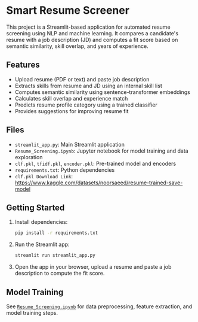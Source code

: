 # Smart Resume Screener

This project is a Streamlit-based application for automated resume screening using NLP and machine learning. It compares a candidate's resume with a job description (JD) and computes a fit score based on semantic similarity, skill overlap, and years of experience.

## Features

- Upload resume (PDF or text) and paste job description
- Extracts skills from resume and JD using an internal skill list
- Computes semantic similarity using sentence-transformer embeddings
- Calculates skill overlap and experience match
- Predicts resume profile category using a trained classifier
- Provides suggestions for improving resume fit

## Files

- `streamlit_app.py`: Main Streamlit application
- `Resume_Screening.ipynb`: Jupyter notebook for model training and data exploration
- `clf.pkl`, `tfidf.pkl`, `encoder.pkl`: Pre-trained model and encoders
- `requirements.txt`: Python dependencies
- `clf.pkl Download Link`: https://www.kaggle.com/datasets/noorsaeed/resume-trained-save-model


## Getting Started

1. Install dependencies:
    ```sh
    pip install -r requirements.txt
    ```

2. Run the Streamlit app:
    ```sh
    streamlit run streamlit_app.py
    ```

3. Open the app in your browser, upload a resume and paste a job description to compute the fit score.

## Model Training

See [`Resume_Screening.ipynb`](Resume_Screening.ipynb) for data preprocessing, feature extraction, and model training steps.